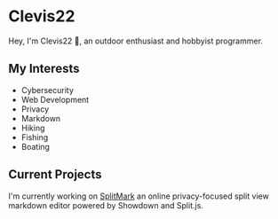 # Clevis22

Hey, I'm Clevis22 :wave:, an outdoor enthusiast and hobbyist programmer.

## My Interests

* Cybersecurity
* Web Development
* Privacy
* Markdown
* Hiking
* Fishing
* Boating

## Current Projects

I'm currently working on [SplitMark](https://splitmark.com) an online privacy-focused split view markdown editor powered by Showdown and Split.js.
